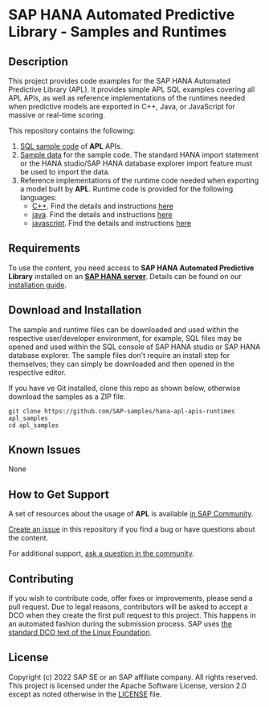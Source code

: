 # SAP HANA Automated Predictive Library - Samples and Runtimes
<!--- Register repository https://api.reuse.software/register, then add REUSE badge:
[![REUSE status](https://api.reuse.software/badge/github.com/SAP-samples/hana-apl-apis-runtimes)](https://api.reuse.software/info/github.com/SAP-samples/hana-apl-apis-runtimes)
-->

## Description
This project provides code examples for the SAP HANA Automated Predictive Library (APL). It provides simple APL SQL examples covering all APL APIs, as well as reference implementations of the runtimes needed when predictive models are exported in C++, Java, or JavaScript for massive or real-time scoring.

This repository contains the following:
1. [SQL sample code](sql) of **APL** APIs.
2. [Sample data](data) for the sample code. The standard HANA import statement or the HANA studio/SAP HANA database explorer import feature must be used to import the data.
3. Reference implementations of the runtime code needed when exporting a model built by **APL**. Runtime code is provided for the following languages:
   - [C++](runtimes/cpp). Find the details and instructions [here](runtimes/cpp/README.md)
   - [java](runtimes/java). Find the details and instructions [here](runtimes/java/README.md)
   - [javascript](runtimes/javascript). Find the details and instructions [here](runtimes/javascript/README.md)

## Requirements
To use the content, you need access to **SAP HANA Automated Predictive Library** installed on an [**SAP HANA server**](https://www.sap.com/uk/products/hana/what-is-sap-hana.html). Details can be found on our [installation guide](https://help.sap.com/viewer/419fd47c26b345239fdbb5e476a6bc54/2203/en-US).

## Download and Installation
The sample and runtime files can be downloaded and used within the respective user/developer environment, for example, SQL files may be opened and used within the SQL console of SAP HANA studio or SAP HANA database explorer. The sample files don't require an install step for themselves; they can simply be downloaded and then opened in the respective editor.

If you have ve Git installed, clone this repo as shown below, otherwise download the samples as a ZIP file.

```Shell
git clone https://github.com/SAP-samples/hana-apl-apis-runtimes apl_samples
cd apl_samples
```

## Known Issues
None
## How to Get Support
A set of resources about the usage of **APL** is available [in SAP Community](https://community.sap.com/search/?by=updated&ct=blog&q=APL).

[Create an issue](https://github.com/SAP-samples/<repository-name>/issues) in this repository if you find a bug or have questions about the content.
 
For additional support, [ask a question in the community](https://answers.sap.com/questions/ask.html).

## Contributing
If you wish to contribute code, offer fixes or improvements, please send a pull request. Due to legal reasons, contributors will be asked to accept a DCO when they create the first pull request to this project. This happens in an automated fashion during the submission process. SAP uses [the standard DCO text of the Linux Foundation](https://developercertificate.org/).

## License
Copyright (c) 2022 SAP SE or an SAP affiliate company. All rights reserved. This project is licensed under the Apache Software License, version 2.0 except as noted otherwise in the [LICENSE](LICENSES/Apache-2.0.txt) file.

